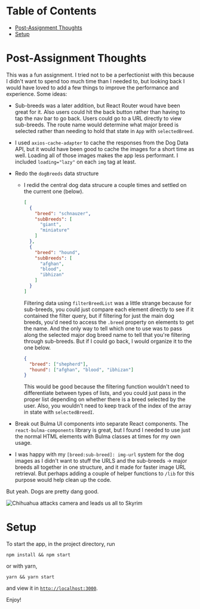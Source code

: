 # Table of Contents

* [Post-Assignment Thoughts](#post-assignment-thoughts)
* [Setup](#setup)


# Post-Assignment Thoughts

This was a fun assignment. I tried not to be a perfectionist with this because I didn't want to spend too much time than I needed to, but looking back I would have loved to add a few things to improve the performance and experience. Some ideas:

- Sub-breeds was a later addition, but React Router woud have been great for it. Also users could hit the back button rather than having to tap the nav bar to go back. Users could go to a URL directly to view sub-breeds. The route name would determine what major breed is selected rather than needing to hold that state in `App` with `selectedBreed`.
- I used `axios-cache-adapter` to cache the responses from the Dog Data API, but it would have been good to cache the images for a short time as well. Loading all of those images makes the app less performant. I included `loading="lazy"` on each `img` tag at least.
- Redo the `dogBreeds` data structure

  - I redid the central dog data strucure a couple times and settled on the current one (below).

    ```json
    [
      {
        "breed": "schnauzer",
        "subBreeds": [
          "giant",
          "miniature"
        ]
      },
      {
        "breed": "hound",
        "subBreeds": [
          "afghan",
          "blood",
          "ibhizan"
        ]
      }
    ]
    ```

    Filtering data using `filterBreedList` was a little strange because for sub-breeds, you could just compare each element directly to see if it contained the filter query, but if filtering for just the main dog breeds, you'd need to access the `.breed` property on elements to get the name. And the only way to tell which one to use was to pass along the selected major dog breed name to tell that you're filtering through sub-breeds. But if I could go back, I would organize it to the one below.

    ```json
    {
      "breed": ["shepherd"],
      "hound": ["afghan", "blood", "ibhizan"]
    }
    ```
    This would be good because the filtering function wouldn't need to differentiate between types of lists, and you could just pass in the proper list depending on whether there is a breed selected by the user. Also, you wouldn't need to keep track of the index of the array in state with `selectedBreedI`.
- Break out Bulma UI components into separate React components. The `react-bulma-components` library is great, but I found I needed to use just the normal HTML elements with Bulma classes at times for my own usage.
- I was happy with my `[breed:sub-breed]: img-url` system for the dog images as I didn't want to stuff the URLS and the sub-breeds -> major breeds all together in one structure, and it made for faster image URL retrieval. But perhaps adding a couple of helper functions to `/lib` for this purpose would help clean up the code.

But yeah. Dogs are pretty dang good.

![Chihuahua attacks camera and leads us all to Skyrim](https://media3.giphy.com/media/Qu7RaOmmlyvkrnPCm9/giphy.gif)

# Setup

To start the app, in the project directory, run

```
npm install && npm start
```

or with yarn,

```
yarn && yarn start
```

and view it in [`http://localhost:3000`](http://localhost:3000).

Enjoy!
